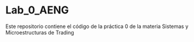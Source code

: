 # Lab_0_AENG
Este repositorio contiene el código de la práctica 0 de la materia Sistemas y Microestructuras de Trading
